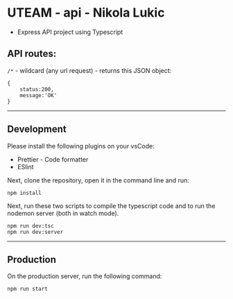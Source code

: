 # UTEAM - api - Nikola Lukic

- Express API project using Typescript

## API routes:

`/*` - wildcard (any url request) - returns this JSON object:

    {
        status:200,
        message:'OK'
    }

---

## Development

Please install the following plugins on your vsCode:

- Prettier - Code formatter
- ESlint

Next, clone the repository, open it in the command line and run:

    npm install

Next, run these two scripts to compile the typescript code and to run the nodemon server (both in watch mode).

    npm run dev:tsc
    npm run dev:server

---

## Production

On the production server, run the following command:

    npm run start
